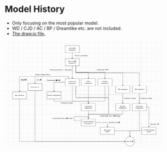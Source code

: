 # Model History #

- Only focusing on the most popular model.
- WD / CJD / AC / BP / Dreamlike etc. are not included.
- [The draw.io file.](AI-models.drawio)

![img/photo_2023-04-28_16-00-03.jpg](img/photo_2023-04-28_16-00-03.jpg)